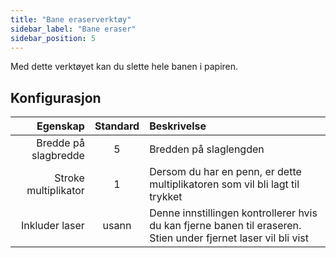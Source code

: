 ```yaml
---
title: "Bane eraserverktøy"
sidebar_label: "Bane eraser"
sidebar_position: 5
---
```



Med dette verktøyet kan du slette hele banen i papiren.

## Konfigurasjon

|             Egenskap | Standard | Beskrivelse                                                                                                    |
| --------------------:|:--------:|:-------------------------------------------------------------------------------------------------------------- |
| Bredde på slagbredde |    5     | Bredden på slaglengden                                                                                         |
| Stroke multiplikator |    1     | Dersom du har en penn, er dette multiplikatoren som vil bli lagt til trykket                                   |
|       Inkluder laser |  usann   | Denne innstillingen kontrollerer hvis du kan fjerne banen til eraseren. Stien under fjernet laser vil bli vist |
